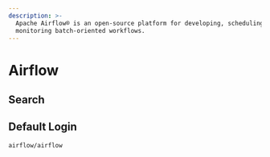 ```yaml
---
description: >-
  Apache Airflow® is an open-source platform for developing, scheduling, and
  monitoring batch-oriented workflows.
---
```


# Airflow

## Search



## Default Login



```
airflow/airflow
```
